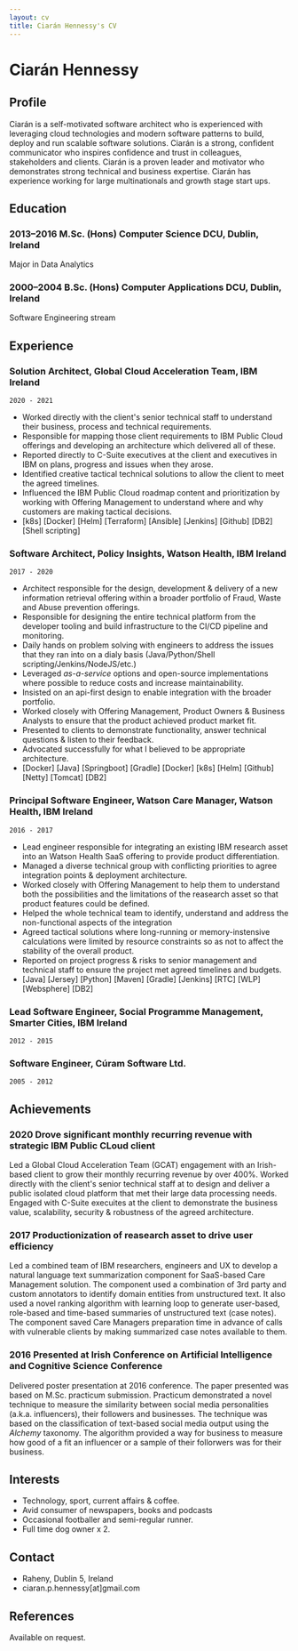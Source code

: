 ```yaml
---
layout: cv
title: Ciarán Hennessy's CV
---
```

# Ciarán Hennessy

## Profile
Ciarán is a self-motivated software architect who is experienced with leveraging cloud technologies and modern software patterns to build, deploy and run scalable software solutions. Ciarán is a strong, confident communicator who inspires confidence and trust in colleagues, stakeholders and clients. Ciarán is a proven leader and motivator who demonstrates strong technical and business expertise. Ciarán has experience working for large multinationals and growth stage start ups.

## Education

### 2013–2016 M.Sc. (Hons) Computer Science DCU, Dublin, Ireland
Major in Data Analytics

### 2000–2004 B.Sc. (Hons) Computer Applications DCU, Dublin, Ireland
Software Engineering stream

## Experience

### Solution Architect, Global Cloud Acceleration Team, IBM Ireland
`2020 - 2021`

- Worked directly with the client's senior technical staff to understand their business, process and technical requirements.
- Responsible for mapping those client requirements to IBM Public Cloud offerings and developing an architecture which delivered all of these.
- Reported directly to C-Suite executives at the client and executives in IBM on plans, progress and issues when they arose.
- Identified creative tactical technical solutions to allow the client to meet the agreed timelines.
- Influenced the IBM Public Cloud roadmap content and prioritization by working with Offering Management to understand where and why customers are making tactical decisions.
- [k8s] [Docker] [Helm] [Terraform] [Ansible] [Jenkins] [Github] [DB2] [Shell scripting]

### Software Architect, Policy Insights, Watson Health, IBM Ireland
`2017 - 2020`

- Architect responsible for the design, development & delivery of a new information retrieval offering within a broader portfolio of Fraud, Waste and Abuse prevention offerings.
- Responsible for designing the entire technical platform from the developer tooling and build infrastructure to the CI/CD pipeline and monitoring.
- Daily hands on problem solving with engineers to address the issues that they ran into on a dialy basis (Java/Python/Shell scripting/Jenkins/NodeJS/etc.)
- Leveraged _as-a-service_ options and open-source implementations where possible to reduce costs and increase maintainability.
- Insisted on an api-first design to enable integration with the broader portfolio.
- Worked closely with Offering Management, Product Owners & Business Analysts to ensure that the product achieved product market fit.
- Presented to clients to demonstrate functionality, answer technical questions & listen to their feedback.
- Advocated successfully for what I believed to be appropriate architecture.
- [Docker] [Java] [Springboot] [Gradle] [Docker] [k8s] [Helm] [Github] [Netty] [Tomcat] [DB2]

### Principal Software Engineer, Watson Care Manager, Watson Health, IBM Ireland
`2016 - 2017`

- Lead engineer responsible for integrating an existing IBM research asset into an Watson Health SaaS offering to provide product differentiation.
- Managed a diverse technical group with conflicting priorities to agree integration points & deployment architecture.
- Worked closely with Offering Management to help them to understand both the possibilities and the limitations of the reasearch asset so that product features could be defined.
- Helped the whole technical team to identify, understand and address the non-functional aspects of the integration 
- Agreed tactical solutions where long-running or memory-instensive calculations were limited by resource constraints so as not to affect the stability of the overall product.
- Reported on project progress & risks to senior management and technical staff to ensure the project met agreed timelines and budgets.
- 	[Java] [Jersey] [Python] [Maven] [Gradle] [Jenkins] [RTC] [WLP] [Websphere] [DB2] 

### Lead Software Engineer, Social Programme Management, Smarter Cities, IBM Ireland
`2012 - 2015`

### Software Engineer, Cúram Software Ltd.
`2005 - 2012` 

## Achievements

### 2020 Drove significant monthly recurring revenue with strategic IBM Public CLoud client

Led a Global Cloud Acceleration Team (GCAT) engagement with an Irish-based client to grow their monthly recurring revenue by over 400%. Worked directly with the client's senior technical staff at to design and deliver a public isolated cloud platform that met their large data processing needs. Engaged with C-Suite execuites at the client to demonstrate the business value, scalability, security & robustness of the agreed architecture.

### 2017 Productionization of reasearch asset to drive user efficiency

Led a combined team of IBM researchers, engineers and UX to develop a natural language text summarization component for SaaS-based Care Management solution. The component used a combination of 3rd party and custom annotators to identify domain entities from unstructured text. It also used a novel ranking algorithm with learning loop to generate user-based, role-based and time-based summaries of unstructured text (case notes). The component saved Care Managers preparation time in advance of calls with vulnerable clients by making summarized case notes available to them.

### 2016 Presented at Irish Conference on Artificial Intelligence and Cognitive Science Conference

Delivered poster presentation at 2016 conference. The paper presented was based on M.Sc. practicum submission. Practicum demonstrated a novel technique to measure the similarity between social media personalities (a.k.a. influencers), their followers and businesses. The technique was based on the classification of text-based social media output using the _Alchemy_ taxonomy. The algorithm provided a way for business to measure how good of a fit an influencer or a sample of their follorwers was for their business.

## Interests

- Technology, sport, current affairs \& coffee.
- Avid consumer of newspapers, books and podcasts
- Occasional footballer and semi-regular runner.
- Full time dog owner x 2.

## Contact
- Raheny, Dublin 5, Ireland
- ciaran.p.hennessy[at]gmail.com

## References
Available on request.



<!-- ### Footer

Last updated: Feb 2021 -->


